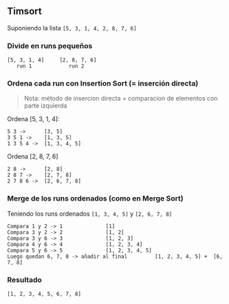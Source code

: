 ## Timsort

Suponiendo la lista
`[5, 3, 1, 4, 2, 8, 7, 6]`

### Divide en runs pequeños

```
[5, 3, 1, 4]     [2, 8, 7, 6]
   run 1            run 2
```

### Ordena cada run con Insertion Sort (= inserción directa)

> Nota: método de insercion directa = comparacion de elementos con parte izquierda

Ordena [5, 3, 1, 4]:

```
5 3 ->      [3, 5]
3 5 1 ->    [1, 3, 5]
1 3 5 4 ->  [1, 3, 4, 5]
```

Ordena [2, 8, 7, 6]

```
2 8 ->      [2, 8]
2 8 7 ->    [2, 7, 8]
2 7 8 6 ->  [2, 6, 7, 8]
```

### Merge de los runs ordenados (como en Merge Sort)

Teniendo los runs ordenados `[1, 3, 4, 5]` y `[2, 6, 7, 8]`
```
Compara 1 y 2 -> 1              [1]
Compara 3 y 2 -> 2              [1, 2]
Compara 3 y 6 -> 3              [1, 2, 3]
Compara 4 y 6 -> 4              [1, 2, 3, 4]
Compara 5 y 6 -> 5              [1, 2, 3, 4, 5]
Luego quedan 6, 7, 8 -> añadir al final         [1, 2, 3, 4, 5] +  [6, 7, 8]
```

### Resultado

```
[1, 2, 3, 4, 5, 6, 7, 8]
```
